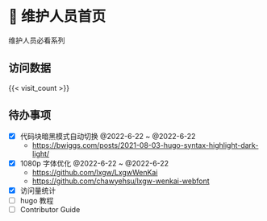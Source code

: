 # 👷 维护人员首页

维护人员必看系列

## 访问数据

{{< visit_count >}}

## 待办事项

- [x] 代码块暗黑模式自动切换 @2022-6-22 ~ @2022-6-22
    - https://bwiggs.com/posts/2021-08-03-hugo-syntax-highlight-dark-light/
- [x] 1080p 字体优化  @2022-6-22 ~ @2022-6-22
    - https://github.com/lxgw/LxgwWenKai
    - https://github.com/chawyehsu/lxgw-wenkai-webfont
- [x] 访问量统计
- [ ] hugo 教程
- [ ] Contributor Guide